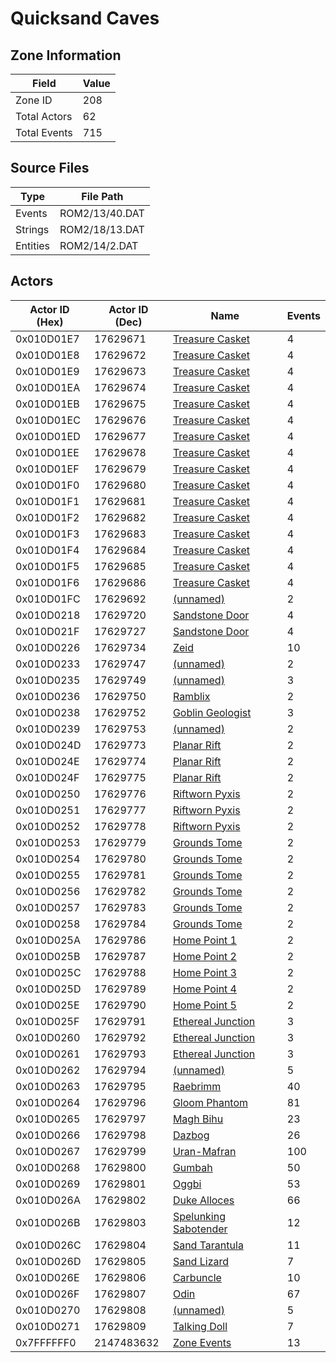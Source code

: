 # Quicksand Caves

## Zone Information

| Field        |   Value |
|--------------|---------|
| Zone ID      |     208 |
| Total Actors |      62 |
| Total Events |     715 |

## Source Files

| Type     | File Path      |
|----------|----------------|
| Events   | ROM2/13/40.DAT |
| Strings  | ROM2/18/13.DAT |
| Entities | ROM2/14/2.DAT  |

## Actors

| Actor ID (Hex)   |   Actor ID (Dec) | Name                                                               |   Events |
|------------------|------------------|--------------------------------------------------------------------|----------|
| 0x010D01E7       |         17629671 | [Treasure Casket](./17629671%20-%20Treasure%20Casket/)             |        4 |
| 0x010D01E8       |         17629672 | [Treasure Casket](./17629672%20-%20Treasure%20Casket/)             |        4 |
| 0x010D01E9       |         17629673 | [Treasure Casket](./17629673%20-%20Treasure%20Casket/)             |        4 |
| 0x010D01EA       |         17629674 | [Treasure Casket](./17629674%20-%20Treasure%20Casket/)             |        4 |
| 0x010D01EB       |         17629675 | [Treasure Casket](./17629675%20-%20Treasure%20Casket/)             |        4 |
| 0x010D01EC       |         17629676 | [Treasure Casket](./17629676%20-%20Treasure%20Casket/)             |        4 |
| 0x010D01ED       |         17629677 | [Treasure Casket](./17629677%20-%20Treasure%20Casket/)             |        4 |
| 0x010D01EE       |         17629678 | [Treasure Casket](./17629678%20-%20Treasure%20Casket/)             |        4 |
| 0x010D01EF       |         17629679 | [Treasure Casket](./17629679%20-%20Treasure%20Casket/)             |        4 |
| 0x010D01F0       |         17629680 | [Treasure Casket](./17629680%20-%20Treasure%20Casket/)             |        4 |
| 0x010D01F1       |         17629681 | [Treasure Casket](./17629681%20-%20Treasure%20Casket/)             |        4 |
| 0x010D01F2       |         17629682 | [Treasure Casket](./17629682%20-%20Treasure%20Casket/)             |        4 |
| 0x010D01F3       |         17629683 | [Treasure Casket](./17629683%20-%20Treasure%20Casket/)             |        4 |
| 0x010D01F4       |         17629684 | [Treasure Casket](./17629684%20-%20Treasure%20Casket/)             |        4 |
| 0x010D01F5       |         17629685 | [Treasure Casket](./17629685%20-%20Treasure%20Casket/)             |        4 |
| 0x010D01F6       |         17629686 | [Treasure Casket](./17629686%20-%20Treasure%20Casket/)             |        4 |
| 0x010D01FC       |         17629692 | [(unnamed)](./17629692/)                                           |        2 |
| 0x010D0218       |         17629720 | [Sandstone Door](./17629720%20-%20Sandstone%20Door/)               |        4 |
| 0x010D021F       |         17629727 | [Sandstone Door](./17629727%20-%20Sandstone%20Door/)               |        4 |
| 0x010D0226       |         17629734 | [Zeid](./17629734%20-%20Zeid/)                                     |       10 |
| 0x010D0233       |         17629747 | [(unnamed)](./17629747/)                                           |        2 |
| 0x010D0235       |         17629749 | [(unnamed)](./17629749/)                                           |        3 |
| 0x010D0236       |         17629750 | [Ramblix](./17629750%20-%20Ramblix/)                               |        2 |
| 0x010D0238       |         17629752 | [Goblin Geologist](./17629752%20-%20Goblin%20Geologist/)           |        3 |
| 0x010D0239       |         17629753 | [(unnamed)](./17629753/)                                           |        2 |
| 0x010D024D       |         17629773 | [Planar Rift](./17629773%20-%20Planar%20Rift/)                     |        2 |
| 0x010D024E       |         17629774 | [Planar Rift](./17629774%20-%20Planar%20Rift/)                     |        2 |
| 0x010D024F       |         17629775 | [Planar Rift](./17629775%20-%20Planar%20Rift/)                     |        2 |
| 0x010D0250       |         17629776 | [Riftworn Pyxis](./17629776%20-%20Riftworn%20Pyxis/)               |        2 |
| 0x010D0251       |         17629777 | [Riftworn Pyxis](./17629777%20-%20Riftworn%20Pyxis/)               |        2 |
| 0x010D0252       |         17629778 | [Riftworn Pyxis](./17629778%20-%20Riftworn%20Pyxis/)               |        2 |
| 0x010D0253       |         17629779 | [Grounds Tome](./17629779%20-%20Grounds%20Tome/)                   |        2 |
| 0x010D0254       |         17629780 | [Grounds Tome](./17629780%20-%20Grounds%20Tome/)                   |        2 |
| 0x010D0255       |         17629781 | [Grounds Tome](./17629781%20-%20Grounds%20Tome/)                   |        2 |
| 0x010D0256       |         17629782 | [Grounds Tome](./17629782%20-%20Grounds%20Tome/)                   |        2 |
| 0x010D0257       |         17629783 | [Grounds Tome](./17629783%20-%20Grounds%20Tome/)                   |        2 |
| 0x010D0258       |         17629784 | [Grounds Tome](./17629784%20-%20Grounds%20Tome/)                   |        2 |
| 0x010D025A       |         17629786 | [Home Point 1](./17629786%20-%20Home%20Point%201/)                 |        2 |
| 0x010D025B       |         17629787 | [Home Point 2](./17629787%20-%20Home%20Point%202/)                 |        2 |
| 0x010D025C       |         17629788 | [Home Point 3](./17629788%20-%20Home%20Point%203/)                 |        2 |
| 0x010D025D       |         17629789 | [Home Point 4](./17629789%20-%20Home%20Point%204/)                 |        2 |
| 0x010D025E       |         17629790 | [Home Point 5](./17629790%20-%20Home%20Point%205/)                 |        2 |
| 0x010D025F       |         17629791 | [Ethereal Junction](./17629791%20-%20Ethereal%20Junction/)         |        3 |
| 0x010D0260       |         17629792 | [Ethereal Junction](./17629792%20-%20Ethereal%20Junction/)         |        3 |
| 0x010D0261       |         17629793 | [Ethereal Junction](./17629793%20-%20Ethereal%20Junction/)         |        3 |
| 0x010D0262       |         17629794 | [(unnamed)](./17629794/)                                           |        5 |
| 0x010D0263       |         17629795 | [Raebrimm](./17629795%20-%20Raebrimm/)                             |       40 |
| 0x010D0264       |         17629796 | [Gloom Phantom](./17629796%20-%20Gloom%20Phantom/)                 |       81 |
| 0x010D0265       |         17629797 | [Magh Bihu](./17629797%20-%20Magh%20Bihu/)                         |       23 |
| 0x010D0266       |         17629798 | [Dazbog](./17629798%20-%20Dazbog/)                                 |       26 |
| 0x010D0267       |         17629799 | [Uran-Mafran](./17629799%20-%20Uran-Mafran/)                       |      100 |
| 0x010D0268       |         17629800 | [Gumbah](./17629800%20-%20Gumbah/)                                 |       50 |
| 0x010D0269       |         17629801 | [Oggbi](./17629801%20-%20Oggbi/)                                   |       53 |
| 0x010D026A       |         17629802 | [Duke Alloces](./17629802%20-%20Duke%20Alloces/)                   |       66 |
| 0x010D026B       |         17629803 | [Spelunking Sabotender](./17629803%20-%20Spelunking%20Sabotender/) |       12 |
| 0x010D026C       |         17629804 | [Sand Tarantula](./17629804%20-%20Sand%20Tarantula/)               |       11 |
| 0x010D026D       |         17629805 | [Sand Lizard](./17629805%20-%20Sand%20Lizard/)                     |        7 |
| 0x010D026E       |         17629806 | [Carbuncle](./17629806%20-%20Carbuncle/)                           |       10 |
| 0x010D026F       |         17629807 | [Odin](./17629807%20-%20Odin/)                                     |       67 |
| 0x010D0270       |         17629808 | [(unnamed)](./17629808/)                                           |        5 |
| 0x010D0271       |         17629809 | [Talking Doll](./17629809%20-%20Talking%20Doll/)                   |        7 |
| 0x7FFFFFF0       |       2147483632 | [Zone Events](./Zone%20Events/)                                    |       13 |